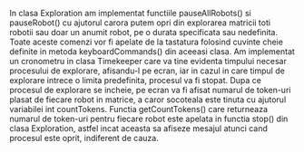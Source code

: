 In clasa Exploration am implementat functiile pauseAllRobots() si pauseRobot() cu ajutorul carora putem opri din explorarea matricii toti robotii sau doar un anumit robot, pe o durata specificata sau nedefinita. Toate aceste comenzi vor fi apelate de la tastatura folosind cuvinte cheie definite in metoda keyboardCommands() din aceeasi clasa.
Am implementat un cronometru in clasa Timekeeper care va tine evidenta timpului necesar procesului de explorare, afisandu-l pe ecran, iar in cazul in care timpul de explorare intrece o limita predefinita, procesul va fi stopat.
Dupa ce procesul de explorare se incheie, pe ecran va fi afisat numarul de token-uri plasat de fiecare robot in matrice, a caror socoteala este tinuta cu ajutorul variabilei int countTokens. Functia getCountTokens() care returneaza numarul de token-uri pentru fiecare robot este apelata in functia stop() din clasa Exploration, astfel incat aceasta sa afiseze mesajul atunci cand procesul este oprit, indiferent de cauza.
